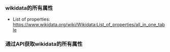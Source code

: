 ### wikidata的所有属性

* List of properties: https://www.wikidata.org/wiki/Wikidata:List_of_properties/all_in_one_table

### 通过API获取wikidata的所有属性
